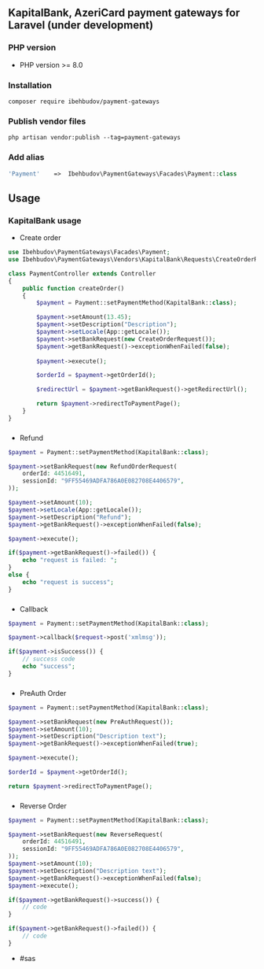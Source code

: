 ## KapitalBank, AzeriCard payment gateways for Laravel (under development)

### PHP version
* PHP version >= 8.0

### Installation

```composer require ibehbudov/payment-gateways```

### Publish vendor files

``` php artisan vendor:publish --tag=payment-gateways ```

### Add alias

```php
'Payment'    =>  Ibehbudov\PaymentGateways\Facades\Payment::class
```

## Usage

### KapitalBank usage

* Create order

```php
use Ibehbudov\PaymentGateways\Facades\Payment;
use Ibehbudov\PaymentGateways\Vendors\KapitalBank\Requests\CreateOrderRequest;

class PaymentController extends Controller
{
    public function createOrder()
    {
        $payment = Payment::setPaymentMethod(KapitalBank::class);

        $payment->setAmount(13.45);
        $payment->setDescription("Description");
        $payment->setLocale(App::getLocale());
        $payment->setBankRequest(new CreateOrderRequest());
        $payment->getBankRequest()->exceptionWhenFailed(false);
        
        $payment->execute();

        $orderId = $payment->getOrderId();

        $redirectUrl = $payment->getBankRequest()->getRedirectUrl();

        return $payment->redirectToPaymentPage();
    }
}
```

###
* Refund

```php
$payment = Payment::setPaymentMethod(KapitalBank::class);

$payment->setBankRequest(new RefundOrderRequest(
    orderId: 44516491,
    sessionId: "9FF55469ADFA786A0E082708E4406579",
));

$payment->setAmount(10);
$payment->setLocale(App::getLocale());
$payment->setDescription("Refund");
$payment->getBankRequest()->exceptionWhenFailed(false);

$payment->execute();

if($payment->getBankRequest()->failed()) {
    echo "request is failed: ";
}
else {
    echo "request is success";
}
```

###
* Callback
```php
$payment = Payment::setPaymentMethod(KapitalBank::class);

$payment->callback($request->post('xmlmsg'));

if($payment->isSuccess()) {
    // success code
    echo "success";
}
```

###
* PreAuth Order

```php
$payment = Payment::setPaymentMethod(KapitalBank::class);

$payment->setBankRequest(new PreAuthRequest());
$payment->setAmount(10);
$payment->setDescription("Description text");
$payment->getBankRequest()->exceptionWhenFailed(true);

$payment->execute();

$orderId = $payment->getOrderId();

return $payment->redirectToPaymentPage();
```

###
* Reverse Order

```php
$payment = Payment::setPaymentMethod(KapitalBank::class);

$payment->setBankRequest(new ReverseRequest(
    orderId: 44516491,
    sessionId: "9FF55469ADFA786A0E082708E4406579",
));
$payment->setAmount(10);
$payment->setDescription("Description text");
$payment->getBankRequest()->exceptionWhenFailed(false);
$payment->execute();

if($payment->getBankRequest()->success()) {
    // code
}

if($payment->getBankRequest()->failed()) {
    // code
}
```

* #sas

